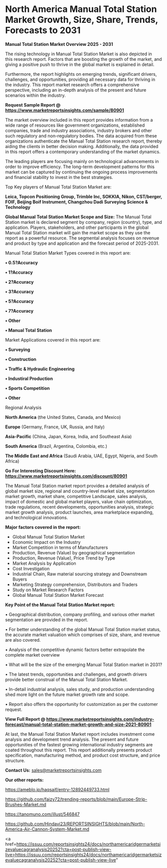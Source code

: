 # North America Manual Total Station Market Growth, Size, Share, Trends, Forecasts to 2031

<Strong> Manual Total Station Market Overview 2025 - 2031</strong>

The rising technology in Manual Total Station Market is also depicted in this research report. Factors that are boosting the growth of the market, and giving a positive push to thrive in the global market is explained in detail.

Furthermore, the report highlights on emerging trends, significant drivers, challenges, and opportunities, providing all necessary data for thriving in the industry. This report market research offers a comprehensive perspective, including an in-depth analysis of the present and future scenarios within the industry.

<strong>Request Sample Report @ <a href=https://www.marketreportsinsights.com/sample/80901>https://www.marketreportsinsights.com/sample/80901</a></strong>

The market overview included in this report provides information from a wide range of resources like government organizations, established companies, trade and industry associations, industry brokers and other such regulatory and non-regulatory bodies. The data acquired from these organizations authenticate the Manual Total Station research report, thereby aiding the clients in better decision making. Additionally, the data provided in this report offers a contemporary understanding of the market dynamics.

The leading players are focusing mainly on technological advancements in order to improve efficiency. The long-term development patterns for this market can be captured by continuing the ongoing process improvements and financial stability to invest in the best strategies.

Top Key players of Manual Total Station Market are:

<strong>Leica, Topcon Positioning Group, Trimble Inc, SOKKIA, Nikon, CST/berger, FOIF, Beijing Boif Instrument, Changzhou Dadi Surveying Science & Technology</strong>

<strong><b>Global Manual Total Station Market Scope and Size:</b></strong>
The Manual Total Station market is declared segment by company, region (country), type, and application. Players, stakeholders, and other participants in the global Manual Total Station market will gain the market scope as they use the report as a powerful resource. The segmental analysis focuses on revenue and product by type and application and the forecast period of 2025-2031.

Manual Total Station Market Types covered in this report are:

<strong>• 0.5?Accuracy

• 1?Accuracy

• 2?Accuracy

• 3?Accuracy

• 5?Accuracy

• 7?Accuracy

• Other

• Manual Total Station</strong>

Market Applications covered in this report are:

<strong>• Surveying

• Construction

• Traffic & Hydraulic Engineering

• Industiral Production

• Sports Competition

• Other</strong> 

Regional Analysis

<strong>North America</strong> (the United States, Canada, and Mexico)

<strong>Europe</strong> (Germany, France, UK, Russia, and Italy)

<strong>Asia-Pacific</strong> (China, Japan, Korea, India, and Southeast Asia)

<strong>South America</strong> (Brazil, Argentina, Colombia, etc.)

<strong>The Middle East and Africa</strong> (Saudi Arabia, UAE, Egypt, Nigeria, and South Africa)

<strong>Go For Interesting Discount Here: <a href=https://www.marketreportsinsights.com/discount/80901>https://www.marketreportsinsights.com/discount/80901</a></strong>

The Manual Total Station market report provides a detailed analysis of global market size, regional and country-level market size, segmentation market growth, market share, competitive Landscape, sales analysis, impact of domestic and global market players, value chain optimization, trade regulations, recent developments, opportunities analysis, strategic market growth analysis, product launches, area marketplace expanding, and technological innovations.

<strong><b>Major factors covered in the report:</b></strong>
<ul>
  <li>Global Manual Total Station Market </li>
  <li>Economic Impact on the Industry</li>
  <li>Market Competition in terms of Manufacturers</li>
  <li>Production, Revenue (Value) by geographical segmentation</li>
  <li>Production, Revenue (Value), Price Trend by Type</li>
  <li>Market Analysis by Application</li>
  <li>Cost Investigation</li>
  <li>Industrial Chain, Raw material sourcing strategy and Downstream Buyers</li>
  <li>Marketing Strategy comprehension, Distributors and Traders</li>
  <li>Study on Market Research Factors</li>
  <li>Global Manual Total Station Market Forecast</li>
</ul>

<strong><b>Key Point of the Manual Total Station Market report:</b></strong>

• Geographical distribution, company profiling, and various other market segmentation are provided in the report.

• For better understanding of the global Manual Total Station market status, the accurate market valuation which comprises of size, share, and revenue are also covered.

• Analysis of the competitive dynamic factors better extrapolate the complete market overview

• What will be the size of the emerging Manual Total Station market in 2031?

• The latest trends, opportunities and challenges, and growth drivers provide better construal of the Manual Total Station Market.

• In-detail industrial analysis, sales study, and production understanding shed more light on the future market growth rate and scope.

• Report also offers the opportunity for customization as per the customer request.

<strong><b>View Full Report @ <a href=https://www.marketreportsinsights.com/industry-forecast/manual-total-station-market-growth-and-size-2021-80901>https://www.marketreportsinsights.com/industry-forecast/manual-total-station-market-growth-and-size-2021-80901</a></b></strong>


At last, the Manual Total Station Market report includes investment come analysis and development trend analysis. The present and future opportunities of the fastest growing international industry segments are coated throughout this report. This report additionally presents product specification, manufacturing method, and product cost structure, and price structure.

<strong>Contact Us:</strong>
sales@marketreportsinsights.com

<strong>Our other reports:</strong>

<a href=https://ameblo.jp/haqsaif/entry-12892449733.html>https://ameblo.jp/haqsaif/entry-12892449733.html</a>

<a href=https://github.com/faizy72/trending-reports/blob/main/Europe-Strip-Brushes-Market.md>https://github.com/faizy72/trending-reports/blob/main/Europe-Strip-Brushes-Market.md</a>

<a href=https://tanomuno.com/illust/546847>https://tanomuno.com/illust/546847</a>

<a href=https://github.com/Hindavi23/REPORTSINSIGHTS/blob/main/North-America-Air-Cannon-System-Market.md>https://github.com/Hindavi23/REPORTSINSIGHTS/blob/main/North-America-Air-Cannon-System-Market.md</a>

<a href=https://issuu.com/reportsinsights24/docs/northamericaridgermarketsizevaluecagranalysis20252?cta=post-publish-view-live>https://issuu.com/reportsinsights24/docs/northamericaridgermarketsizevaluecagranalysis20252?cta=post-publish-view-live</a>"
